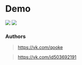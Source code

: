  # Demo 
[![](https://camo.githubusercontent.com/45f29aa75f13de82810c1938871b712acfb1dcb4/68747470733a2f2f73756e392d33372e757365726170692e636f6d2f633835383232342f763835383232343332372f66636566392f6a48614b616361526150672e6a7067)](https://camo.githubusercontent.com/45f29aa75f13de82810c1938871b712acfb1dcb4/68747470733a2f2f73756e392d33372e757365726170692e636f6d2f633835383232342f763835383232343332372f66636566392f6a48614b616361526150672e6a7067) [![](https://i.imgur.com/QNtGbjP.gif)](https://i.imgur.com/QNtGbjP.gif)
### Authors
>https://vk.com/qooke

>https://vk.com/id503692191
